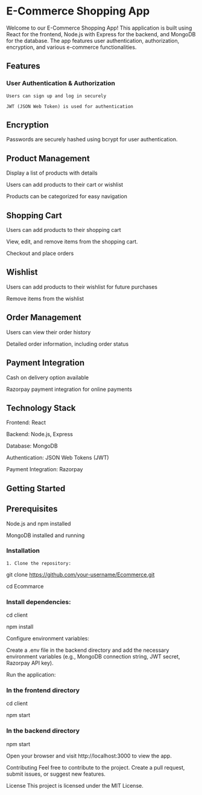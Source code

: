 # E-Commerce Shopping App

  Welcome to our E-Commerce Shopping App! This application is built using React for the frontend, Node.js with Express for the backend, and MongoDB for the database. The app features user authentication, authorization, encryption, and various e-commerce functionalities.
 
 ## Features
 
  ### User Authentication & Authorization
  
    Users can sign up and log in securely
  
    JWT (JSON Web Token) is used for authentication
  
    
  
 ## Encryption
 
  Passwords are securely hashed using bcrypt for user authentication.
  
## Product Management

  Display a list of products with details
  
 Users can add products to their cart or wishlist
 
 Products can be categorized for easy navigation
 
## Shopping Cart

  Users can add products to their shopping cart
  
 View, edit, and remove items from the shopping cart.
 
 Checkout and place orders
 
## Wishlist

  Users can add products to their wishlist for future purchases
  
  Remove items from the wishlist
  
## Order Management

  Users can view their order history
  
  Detailed order information, including order status
  
## Payment Integration

 Cash on delivery option available
 
 Razorpay payment integration for online payments
 
## Technology Stack

 Frontend: React
 
 Backend: Node.js, Express
 
 Database: MongoDB
 
 Authentication: JSON Web Tokens (JWT)
 
 Payment Integration: Razorpay
 
## Getting Started

 ## Prerequisites
 
  Node.js and npm installed
  
  MongoDB installed and running

  ### Installation

    1. Clone the repository:


git clone https://github.com/your-username/Ecommerce.git

cd Ecommarce

### Install dependencies:


cd client

npm install




Configure environment variables:

Create a .env file in the backend directory and add the necessary environment variables (e.g., MongoDB connection string, JWT secret, Razorpay API key).

Run the application:


### In the frontend directory

cd client

npm start

### In the backend directory

npm start

Open your browser and visit http://localhost:3000 to view the app.

Contributing
Feel free to contribute to the project. Create a pull request, submit issues, or suggest new features.

License
This project is licensed under the MIT License.
    
